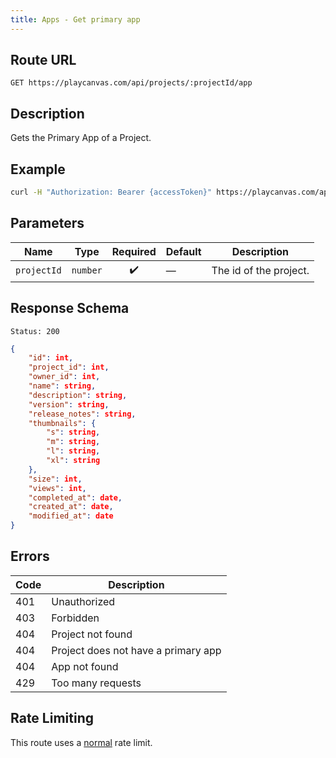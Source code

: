 ```yaml
---
title: Apps - Get primary app
---
```


## Route URL

```none
GET https://playcanvas.com/api/projects/:projectId/app
```

## Description

Gets the Primary App of a Project.

## Example

```bash
curl -H "Authorization: Bearer {accessToken}" https://playcanvas.com/api/projects/{projectId}/app
```

## Parameters

| Name        | Type       | Required | Default | Description            |
| ----------- | ---------- | :------: | ------- | ---------------------- |
| `projectId` | `number`   |   ✔️     |   —     | The id of the project. |

## Response Schema

```none
Status: 200
```

```json
{
    "id": int,
    "project_id": int,
    "owner_id": int,
    "name": string,
    "description": string,
    "version": string,
    "release_notes": string,
    "thumbnails": {
        "s": string,
        "m": string,
        "l": string,
        "xl": string
    },
    "size": int,
    "views": int,
    "completed_at": date,
    "created_at": date,
    "modified_at": date
}
```

## Errors

| Code | Description                         |
| ---- | ----------------------------------- |
| 401  | Unauthorized                        |
| 403  | Forbidden                           |
| 404  | Project not found                   |
| 404  | Project does not have a primary app |
| 404  | App not found                       |
| 429  | Too many requests                   |

## Rate Limiting

This route uses a [normal][1] rate limit.

[1]: /user-manual/api#rate-limiting
